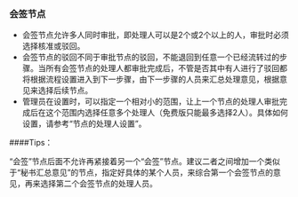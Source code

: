 ### 会签节点

- 会签节点允许多人同时审批，即处理人可以是2个或2个以上的人，审批时必须选择核准或驳回。
- 会签节点的驳回不同于审批节点的驳回，不能退回到任意一个已经流转过的步骤。当所有会签节点的处理人都审批完成后，不管是否其中有人进行了驳回都将根据流程设置进入到下一步骤，由下一步骤的人员来汇总处理意见，根据意见来选择后续节点。
- 管理员在设置时，可以指定一个相对小的范围，让上一个节点的处理人审批完成后在这个范围内选择任意多个处理人（免费版只能最多选择2人）。具体如何设置，请参考“节点的处理人设置”。

####Tips：

“会签”节点后面不允许再紧接着另一个“会签”节点。建议二者之间增加一个类似于“秘书汇总意见”的节点，指定好具体的某个人员，来综合第一个会签节点的意见，再来选择第二个会签节点的处理人员。

